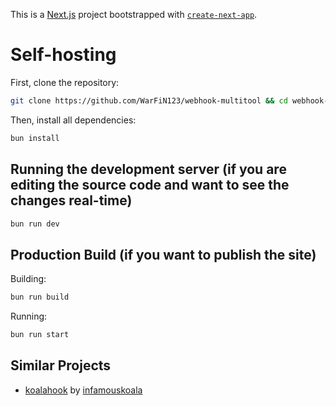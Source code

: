 This is a [Next.js](https://nextjs.org) project bootstrapped with [`create-next-app`](https://nextjs.org/docs/app/api-reference/cli/create-next-app).

# Self-hosting
First, clone the repository:

```bash
git clone https://github.com/WarFiN123/webhook-multitool && cd webhook-multitool
```

Then, install all dependencies:

```bash
bun install
```

## Running the development server (if you are editing the source code and want to see the changes real-time)

```bash
bun run dev
```

## Production Build (if you want to publish the site)

Building:
```bash
bun run build
```

Running:
```bash
bun run start
```

## Similar Projects

- [koalahook](https://github.com/infamouskoala/koalahook) by [infamouskoala](https://github.com/infamouskoala)
